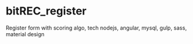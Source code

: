 # bitREC_register
Register form with scoring algo, tech nodejs, angular, mysql, gulp, sass, material design
